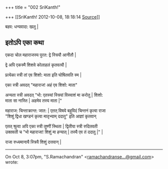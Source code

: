+++
title = "002 SriKanth!"

+++
[[SriKanth!	2012-10-08, 18:18:14 [Source](https://groups.google.com/g/samskrita/c/1XWpEPtSSro)]]



बहव: धन्यवादा: खलु \|

इतोऽपि एका कथा  
-----------------------

एकदा चोल महाराजस्य पुरत: द्वे स्त्रियौ आनीतौ \|

द्वे अपि एकस्मै शिशवे कोलाहलं कृतवत्यौ \|

प्रत्येका स्त्री तां एव शिशो: माता इति घोषितवति स्म \|

एका स्त्री अवदत् "महाराज! अहं एव शिशो: माता"

अन्यता स्त्री अवदत् "भो: एतस्यां स्त्रियां विस्वाशं मा करोतु \| शिशो:  
माता सा नास्ति \| अहमेव तस्य माता \|"

महाराज: चिन्ताक्रान्त: जात: \| एतत् विषये बहुविदं चिन्तनं कृत्वा राजा  
"शिशुं द्विधा खण्डनं कृत्वा मातृभ्याम् ददातु" इति आज्ञां कृतवान्

एतत् श्रुत्वा अपि एका स्त्री तूष्णीं स्थिता \| द्वितीया स्त्री रुदितवती  
उक्तवती च "भो महाराजा! शिशुं मा हन्यात् \| तस्यै एव तं ददातु \|" \|

राजा रुध्यमानायै स्त्रियै शिशुं दत्तवान् \|

------------------------

On Oct 8, 3:07pm, "S.Ramachandran" \<[ramachandranse...@gmail.com]()\>  
wrote:  

